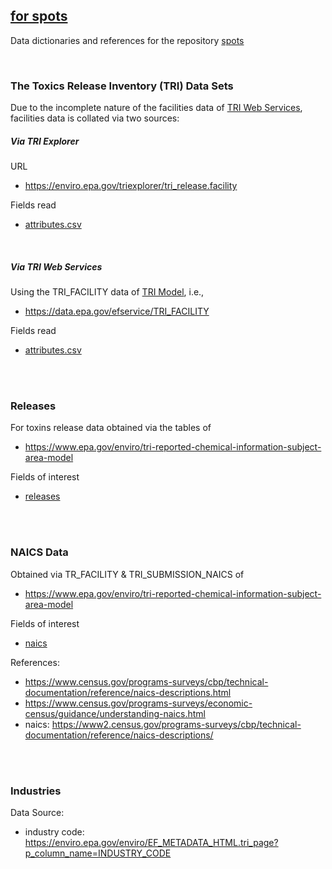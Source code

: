 ## [for spots](https://github.com/vetiveria/spots)

Data dictionaries and references for the repository [spots](https://github.com/vetiveria/spots)

<br>

### The Toxics Release Inventory (TRI) Data Sets

Due to the incomplete nature of the facilities data 
of [TRI Web Services](https://www.epa.gov/enviro/tri-reported-chemical-information-subject-area-model), facilities 
data is collated via two sources:

##### Via TRI Explorer

URL

* https://enviro.epa.gov/triexplorer/tri_release.facility

Fields read

* [attributes.csv](tri/explorer/attributes.csv)

<br>

##### Via TRI Web Services

Using the TRI_FACILITY data of [TRI Model](https://www.epa.gov/enviro/tri-reported-chemical-information-subject-area-model), i.e.,

* https://data.epa.gov/efservice/TRI_FACILITY

Fields read

* [attributes.csv](tri/services/attributes.csv)

<br>
<br>

### Releases

For toxins release data obtained via the tables of

* https://www.epa.gov/enviro/tri-reported-chemical-information-subject-area-model

Fields of interest

* [releases](releases/releases.csv)

<br>
<br>

### NAICS Data

Obtained via TR_FACILITY & TRI_SUBMISSION_NAICS of

* https://www.epa.gov/enviro/tri-reported-chemical-information-subject-area-model

Fields of interest

* [naics](naics/naics.csv)

References:

* https://www.census.gov/programs-surveys/cbp/technical-documentation/reference/naics-descriptions.html
* https://www.census.gov/programs-surveys/economic-census/guidance/understanding-naics.html
* naics: https://www2.census.gov/programs-surveys/cbp/technical-documentation/reference/naics-descriptions/

<br>
<br>

### Industries

Data Source:

* industry code: https://enviro.epa.gov/enviro/EF_METADATA_HTML.tri_page?p_column_name=INDUSTRY_CODE


